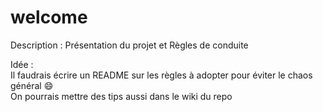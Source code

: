 # welcome

Description : Présentation du projet et Règles de conduite

Idée :  
Il faudrais écrire un README sur les règles à adopter pour éviter le chaos général :smile:  
On pourrais mettre des tips aussi dans le wiki du repo

